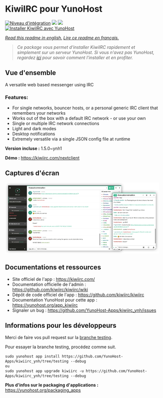 # KiwiIRC pour YunoHost

[![Niveau d'intégration](https://dash.yunohost.org/integration/kiwiirc.svg)](https://dash.yunohost.org/appci/app/kiwiirc) ![](https://ci-apps.yunohost.org/ci/badges/kiwiirc.status.svg) ![](https://ci-apps.yunohost.org/ci/badges/kiwiirc.maintain.svg)  
[![Installer KiwiIRC avec YunoHost](https://install-app.yunohost.org/install-with-yunohost.svg)](https://install-app.yunohost.org/?app=kiwiirc)

*[Read this readme in english.](./README.md)*
*[Lire ce readme en français.](./README_fr.md)*

> *Ce package vous permet d'installer KiwiIRC rapidement et simplement sur un serveur YunoHost.
Si vous n'avez pas YunoHost, regardez [ici](https://yunohost.org/#/install) pour savoir comment l'installer et en profiter.*

## Vue d'ensemble

A versatile web based messenger using IRC

### Features:

- For single networks, bouncer hosts, or a personal generic IRC client that remembers your networks
- Works out of the box with a default IRC network - or use your own
- Single or multiple IRC network connections
- Light and dark modes
- Desktop notifications
- Extremely versatile via a single JSON config file at runtime


**Version incluse :** 1.5.0~ynh1

**Démo :** https://kiwiirc.com/nextclient

## Captures d'écran

![](./doc/screenshots/screenshot.png)

## Documentations et ressources

* Site officiel de l'app : https://kiwiirc.com/
* Documentation officielle de l'admin : https://github.com/kiwiirc/kiwiirc/wiki
* Dépôt de code officiel de l'app : https://github.com/kiwiirc/kiwiirc
* Documentation YunoHost pour cette app : https://yunohost.org/app_kiwiirc
* Signaler un bug : https://github.com/YunoHost-Apps/kiwiirc_ynh/issues

## Informations pour les développeurs

Merci de faire vos pull request sur la [branche testing](https://github.com/YunoHost-Apps/kiwiirc_ynh/tree/testing).

Pour essayer la branche testing, procédez comme suit.
```
sudo yunohost app install https://github.com/YunoHost-Apps/kiwiirc_ynh/tree/testing --debug
ou
sudo yunohost app upgrade kiwiirc -u https://github.com/YunoHost-Apps/kiwiirc_ynh/tree/testing --debug
```

**Plus d'infos sur le packaging d'applications :** https://yunohost.org/packaging_apps